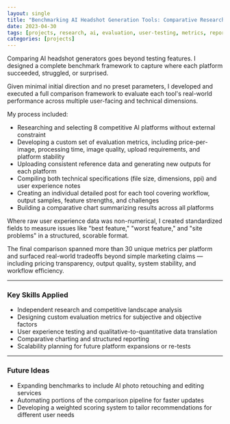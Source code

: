 ```yaml
---
layout: single
title: "Benchmarking AI Headshot Generation Tools: Comparative Research and Metrics Design"
date: 2023-04-30
tags: [projects, research, ai, evaluation, user-testing, metrics, reports]
categories: [projects]
---
```


Comparing AI headshot generators goes beyond testing features. I designed a complete benchmark framework to capture where each platform succeeded, struggled, or surprised.

Given minimal initial direction and no preset parameters, I developed and executed a full comparison framework to evaluate each tool's real-world performance across multiple user-facing and technical dimensions.

My process included:

- Researching and selecting 8 competitive AI platforms without external constraint
- Developing a custom set of evaluation metrics, including price-per-image, processing time, image quality, upload requirements, and platform stability
- Uploading consistent reference data and generating new outputs for each platform
- Compiling both technical specifications (file size, dimensions, ppi) and user experience notes
- Creating an individual detailed post for each tool covering workflow, output samples, feature strengths, and challenges
- Building a comparative chart summarizing results across all platforms

Where raw user experience data was non-numerical, I created standardized fields to measure issues like "best feature," "worst feature," and "site problems" in a structured, scorable format.

The final comparison spanned more than 30 unique metrics per platform and surfaced real-world tradeoffs beyond simple marketing claims — including pricing transparency, output quality, system stability, and workflow efficiency.

---

### Key Skills Applied
- Independent research and competitive landscape analysis
- Designing custom evaluation metrics for subjective and objective factors
- User experience testing and qualitative-to-quantitative data translation
- Comparative charting and structured reporting
- Scalability planning for future platform expansions or re-tests

---

### Future Ideas
- Expanding benchmarks to include AI photo retouching and editing services
- Automating portions of the comparison pipeline for faster updates
- Developing a weighted scoring system to tailor recommendations for different user needs
